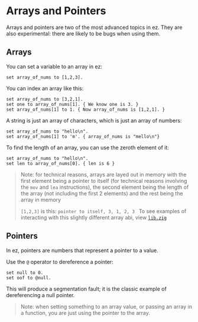 # Arrays and Pointers

Arrays and pointers are two of the most advanced topics in ez. They are also experimental: there are likely to be bugs when using them.

## Arrays

You can set a variable to an array in ez:

```
set array_of_nums to [1,2,3].
```

You can index an array like this:

```
set array_of_nums to [3,2,1].
set one to array_of_nums[1]. { We know one is 3. }
set array_of_nums[1] to 1. { Now array_of_nums is [1,2,1]. }
```

A string is just an array of characters, which is just an array of numbers:

```
set array_of_nums to "hello\n".
set array_of_nums[1] to 'm'. { array_of_nums is "mello\n"}
```

To find the length of an array, you can use the zeroth element of it:

```
set array_of_nums to "hello\n".
set len to array_of_nums[0]. { len is 6 }
```

> Note: for technical reasons, arrays are layed out in memory with the first element being a pointer to itself (for technical reasons involving the `mov` and `lea` instructions), the second element being the length of the array (not including the first 2 elements) and the rest being the array in memory
>
> `[1,2,3]` is this: ``pointer to itself, 3, 1, 2, 3 ``
> To see examples of interacting with this slightly different array abi, view [`lib.zig`](https://github.com/g-w1/ezc/blob/master/lib/src/lib.zig)

## Pointers

In ez, pointers are numbers that represent a pointer to a value.

Use the `@` operator to dereference a pointer:

```
set null to 0.
set oof to @null.
```

This will produce a segmentation fault; it is the classic example of dereferencing a null pointer.

> Note: when setting something to an array value, or passing an array in a function, you are just using the pointer to the array.
